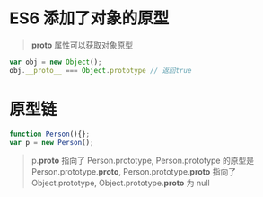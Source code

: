 # ES6 添加了对象的原型

> __proto__ 属性可以获取对象原型

```javascript
var obj = new Object();
obj.__proto__ === Object.prototype // 返回true
```

# 原型链
```javascript
function Person(){};
var p = new Person();
```

> p.__proto__ 指向了 Person.prototype, 
> Person.prototype 的原型是 Person.prototype.__proto__, 
> Person.prototype.__proto__ 指向了 Object.prototype,
> Object.prototype.__proto__ 为 null
 
#  
```javacript

```
